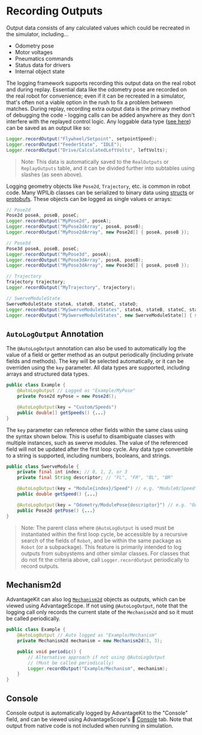 # Recording Outputs

Output data consists of any calculated values which could be recreated in the simulator, including...

- Odometry pose
- Motor voltages
- Pneumatics commands
- Status data for drivers
- Internal object state

The logging framework supports recording this output data on the real robot and during replay. Essential data like the odometry pose are recorded on the real robot for convenience; even if it can be recreated in a simulator, that's often not a viable option in the rush to fix a problem between matches. During replay, recording extra output data is the primary method of debugging the code - logging calls can be added anywhere as they don't interfere with the replayed control logic. Any loggable data type ([see here](DATA-FLOW.md#simple-data-types)) can be saved as an output like so:

```java
Logger.recordOutput("Flywheel/Setpoint", setpointSpeed);
Logger.recordOutput("FeederState", "IDLE");
Logger.recordOutput("Drive/CalculatedLeftVolts", leftVolts);
```

> Note: This data is automatically saved to the `RealOutputs` or `ReplayOutputs` table, and it can be divided further into subtables using slashes (as seen above).

Logging geometry objects like `Pose2d`, `Trajectory`, etc. is common in robot code. Many WPILib classes can be serialized to binary data using [structs](https://github.com/wpilibsuite/allwpilib/blob/main/wpiutil/doc/struct.adoc) or [protobufs](https://protobuf.dev). These objects can be logged as single values or arrays:

```java
// Pose2d
Pose2d poseA, poseB, poseC;
Logger.recordOutput("MyPose2d", poseA);
Logger.recordOutput("MyPose2dArray", poseA, poseB);
Logger.recordOutput("MyPose2dArray", new Pose2d[] { poseA, poseB });

// Pose3d
Pose3d poseA, poseB, poseC;
Logger.recordOutput("MyPose3d", poseA);
Logger.recordOutput("MyPose3dArray", poseA, poseB);
Logger.recordOutput("MyPose3dArray", new Pose3d[] { poseA, poseB });

// Trajectory
Trajectory trajectory;
Logger.recordOutput("MyTrajectory", trajectory);

// SwerveModuleState
SwerveModuleState stateA, stateB, stateC, stateD;
Logger.recordOutput("MySwerveModuleStates", stateA, stateB, stateC, stateD);
Logger.recordOutput("MySwerveModuleStates", new SwerveModuleState[] { stateA, stateB, stateC, stateD });
```

## `AutoLogOutput` Annotation

The `@AutoLogOutput` annotation can also be used to automatically log the value of a field or getter method as an output periodically (including private fields and methods). The key will be selected automatically, or it can be overriden using the `key` parameter. All data types are supported, including arrays and structured data types.

```java
public class Example {
    @AutoLogOutput // Logged as "Example/MyPose"
    private Pose2d myPose = new Pose2d();

    @AutoLogOutput(key = "Custom/Speeds")
    public double[] getSpeeds() {...}
}
```

The `key` parameter can reference other fields within the same class using the syntax shown below. This is useful to disambiguate classes with multiple instances, such as swerve modules. The value of the referenced field will not be updated after the first loop cycle. Any data type convertible to a string is supported, including numbers, booleans, and strings.

```java
public class SwerveModule {
    private final int index; // 0, 1, 2, or 3
    private final String descriptor; // "FL", "FR", "BL", "BR"

    @AutoLogOutput(key = "Module{index}/Speed") // e.g. "Module0/Speed"
    public double getSpeed() {...}

    @AutoLogOutput(key = "Odometry/ModulePose{descriptor}") // e.g. "Odometry/ModulePoseFL"
    public Pose2d getPose() {...}
}
```

> Note: The parent class where `@AutoLogOutput` is used must be instantiated within the first loop cycle, be accessible by a recursive search of the fields of `Robot`, and be within the same package as `Robot` (or a subpackage). This feature is primarily intended to log outputs from subsystems and other similar classes. For classes that do not fit the criteria above, call `Logger.recordOutput` periodically to record outputs.

## Mechanism2d

AdvantageKit can also log [`Mechanism2d`](https://docs.wpilib.org/en/stable/docs/software/dashboards/glass/mech2d-widget.html) objects as outputs, which can be viewed using AdvantageScope. If not using `@AutoLogOutput`, note that the logging call only records the current state of the `Mechanism2d` and so it must be called periodically.

```java
public class Example {
    @AutoLogOutput // Auto logged as "Example/Mechanism"
    private Mechanism2d mechanism = new Mechanism2d(3, 3);

    public void periodic() {
        // Alternative approach if not using @AutoLogOutput
        // (Must be called periodically)
        Logger.recordOutput("Example/Mechanism", mechanism);
    }
}
```

## Console

Console output is automatically logged by AdvantageKit to the "Console" field, and can be viewed using AdvantageScope's 💬 [Console](https://github.com/Mechanical-Advantage/AdvantageScope/blob/main/docs/tabs/CONSOLE.md) tab. Note that output from native code is not included when running in simulation.
